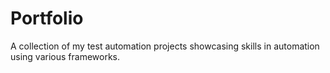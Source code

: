 # Portfolio
A collection of my test automation projects showcasing skills in automation using various frameworks. 
